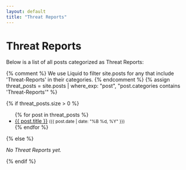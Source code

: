 ```yaml
---
layout: default
title: "Threat Reports"
---
```


# Threat Reports

Below is a list of all posts categorized as Threat Reports:

{% comment %}
  We use Liquid to filter site.posts for any that include 'Threat-Reports'
  in their categories.
{% endcomment %}
{% assign threat_posts = site.posts | where_exp: "post", "post.categories contains 'Threat-Reports'" %}

{% if threat_posts.size > 0 %}
<ul>
  {% for post in threat_posts %}
    <li>
      <a href="{{ post.url | relative_url }}">{{ post.title }}</a> 
      <small>({{ post.date | date: "%B %d, %Y" }})</small>
    </li>
  {% endfor %}
</ul>
{% else %}
<p><em>No Threat Reports yet.</em></p>
{% endif %}
